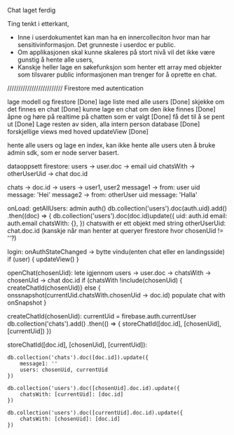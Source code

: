 Chat laget ferdig

Ting tenkt i etterkant, 
- Inne i userdokumentet kan man ha en innercolleciton hvor man har sensitivinformasjon. Det grunneste i userdoc er public.
- Om applikasjonen skal kunne skaleres på stort nivå vil det ikke være gunstig å hente alle users, 
- Kanskje heller lage en søkefunksjon som henter ett array med objekter som tilsvarer public informasjonen man trenger for å oprette en chat.


/////////////////////////
Firestore med autentication

lage modell og firestore [Done]
lage liste med alle users [Done]
skjekke om det finnes en chat [Done]
kunne lage en chat om den ikke finnes [Done]
åpne og høre på realtime på chatten som er valgt [Done]
få det til å se pent ut [Done]
Lage resten av siden,  alla intern person database [Done]
forskjellige views med hoved updateView [Done]




hente alle users og lage en index, kan ikke hente alle users uten å bruke admin sdk, som er node server basert.

dataoppsett firestore:
users -> user.doc ->    email
                        uid
                        chatsWith -> otherUserUid -> chat doc.id

chats -> doc.id ->      users -> user1, user2
                        message1 -> from: user uid
                                    message: 'Hei'
                        message2 -> from: otherUser uid
                                    message: 'Halla'


onLoad:
    getAllUsers:
    admin auth()
    db.collection('users').doc(auth.uid).add()
    .then((doc) => {
    db.collection('users').doc(doc.id)update({
        uid: auth.id
        email: auth.email
        chatsWith: {},
    })
        chatswith er ett objekt med string otherUserUid: chat.doc.id
        (kanskje når man henter at queryer firestore hvor chosenUid != ''?)


login:
    onAuthStateChanged -> bytte vindu(enten chat eller en landingsside)
    if (user) {
        updateView()
    }



openChat(chosenUid):
    lete igjennom users -> user.doc -> chatsWith -> chosenUid -> chat doc.id
    if (chatsWith !include(chosenUid) { createChatId(chosenUid)}
    else {
        onssnapshot(currentUid.chatsWith.chosenUid -> doc.id)
        populate chat with onSnapshot
    }



createChatId(chosenUid):
    currentUid = firebase.auth.currentUser
    db.collection('chats').add()
    .then(() => {
        storeChatId([doc.id], [chosenUid], [currentUid])
    })

                      
storeChatId([doc.id], [chosenUid], [currentUid]):

    db.collection('chats').doc([doc.id]).update({
        message1: ''
        users: chosenUid, currentUid
    })

    db.collection('users').doc([chosenUid].doc.id).update({
        chatsWith: [currentUid]: [doc.id]
    })

    db.collection('users').doc([currentUid].doc.id).update({
        chatsWith: [chosenUid]: [doc.id]
    })
